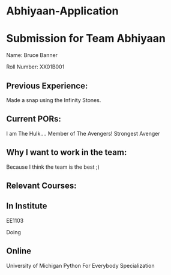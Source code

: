 # Abhiyaan-Application
Submission for Team Abhiyaan
============================

Name:
Bruce Banner

Roll Number:
XX01B001



Previous Experience:
-------------------
Made a snap using the Infinity Stones.

Current PORs:
-------------
I am The Hulk....
Member of The Avengers! Strongest Avenger

Why I want to work in the team:
------------------------------
Because I think the team is the best ;)

Relevant Courses:
----------------
In Institute
------------
EE1103

Doing

Online
------
University of Michigan Python For Everybody Specialization
